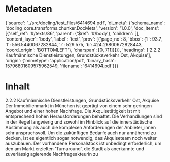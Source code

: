 # Metadaten
{'source': '../src/docling/test_files/6414694.pdf', 'dl_meta': {'schema_name': 'docling_core.transforms.chunker.DocMeta', 'version': '1.0.0', 'doc_items': [{'self_ref': '#/texts/86', 'parent': {'$ref': '#/body'}, 'children': [], 'content_layer': 'body', 'label': 'text', 'prov': [{'page_no': 8, 'bbox': {'l': 93.7, 't': 556.5440067282844, 'r': 529.575, 'b': 424.26800672828443, 'coord_origin': 'BOTTOMLEFT'}, 'charspan': [0, 711]}]}], 'headings': ['2.2.2 Kaufmännische Dienstleistungen, Grundstücksverkehr Ost, Akquise'], 'origin': {'mimetype': 'application/pdf', 'binary_hash': 15796801609575962549, 'filename': '6414694.pdf'}}}

# Inhalt
2.2.2 Kaufmännische Dienstleistungen, Grundstücksverkehr Ost, Akquise
Der Immobilienmarkt in München ist geprägt von einem sehr geringen Angebot und einer hohen Nachfrage. Die Akquisetätigkeit ist mit entsprechend hohen Herausforderungen behaftet. Die Verhandlungen sind in der Regel langwierig und sowohl im Hinblick auf die innerstädtische Abstimmung als auch die komplexen Anforderungen der Anbieter_innen sehr anspruchsvoll. Um die zukünftigen Bedarfe auch nur annähernd zu decken, ist es eigentlich sogar notwendig, das Akquiseteam noch weiter auszubauen. Der vorhandene Personalstock ist unbedingt erforderlich, um den am Markt erzielten 'Turnaround', die Stadt als anerkannte und zuverlässig agierende Nachfrageakteurin zu